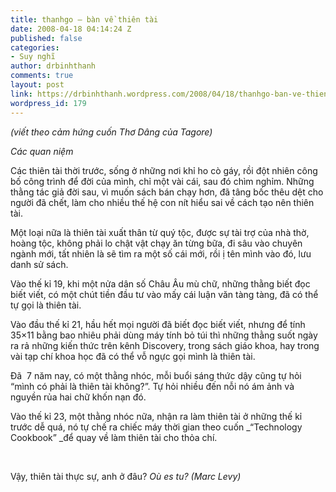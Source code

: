 ```yaml
---
title: thanhgo – bàn về thiên tài
date: 2008-04-18 04:14:24 Z
published: false
categories:
- Suy nghĩ
author: drbinhthanh
comments: true
layout: post
link: https://drbinhthanh.wordpress.com/2008/04/18/thanhgo-ban-ve-thien-tai/
wordpress_id: 179
---
```


_(viết theo cảm hứng cuốn Thơ Dâng của Tagore)_




_Các quan niệm_




Các thiên tài thời trước, sống ở những nơi khỉ ho cò gáy, rồi đột nhiên công bố công trình để đời của mình, chỉ một vài cái, sau đó chìm nghỉm. Những thằng tác giả đời sau, vì muốn sách bán chạy hơn, đã tâng bốc thêu dệt cho người đã chết, làm cho nhiều thế hệ con nít hiểu sai về cách tạo nên thiên tài.




Một loại nữa là thiên tài xuất thân từ quý tộc, được sự tài trợ của nhà thờ, hoàng tộc, không phải lo chật vật chạy ăn từng bữa, đi sâu vào chuyên ngành mới, tất nhiên là sẽ tìm ra một số cái mới, rồi ị tên mình vào đó, lưu danh sử sách.




Vào thế kỉ 19, khi một nửa dân số Châu Âu mù chữ, những thằng biết đọc biết viết, có một chút tiền đầu tư vào mấy cái luận văn tàng tàng, đã có thể tự gọi là thiên tài.




Vào đầu thế kỉ 21, hầu hết mọi người đã biết đọc biết viết, nhưng để tính 35×11 bằng bao nhiêu phải dùng máy tính bỏ túi thì những thằng suốt ngày ra rả những kiến thức trên kênh Discovery, trong sách giáo khoa, hay trong vài tạp chí khoa học đã có thể vỗ ngực gọi mình là thiên tài.




Đã  7 năm nay, có một thằng nhóc, mỗi buổi sáng thức dậy cũng tự hỏi “mình có phải là thiên tài không?”. Tự hỏi nhiều đến nỗi nó ám ảnh và nguyền rủa hai chữ khốn nạn đó.




Vào thế kỉ 23, một thằng nhóc nữa, nhận ra làm thiên tài ở những thế kỉ trước dễ quá, nó tự chế ra chiếc máy thời gian theo cuốn _“Technology Cookbook” _để quay về làm thiên tài cho thỏa chí.




 




Vậy, thiên tài thực sự, anh ở đâu? _Où es tu? (Marc Levy)_
